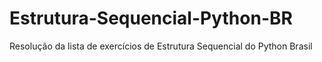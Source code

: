 # Estrutura-Sequencial-Python-BR
Resolução da lista de exercícios de Estrutura Sequencial do Python Brasil

